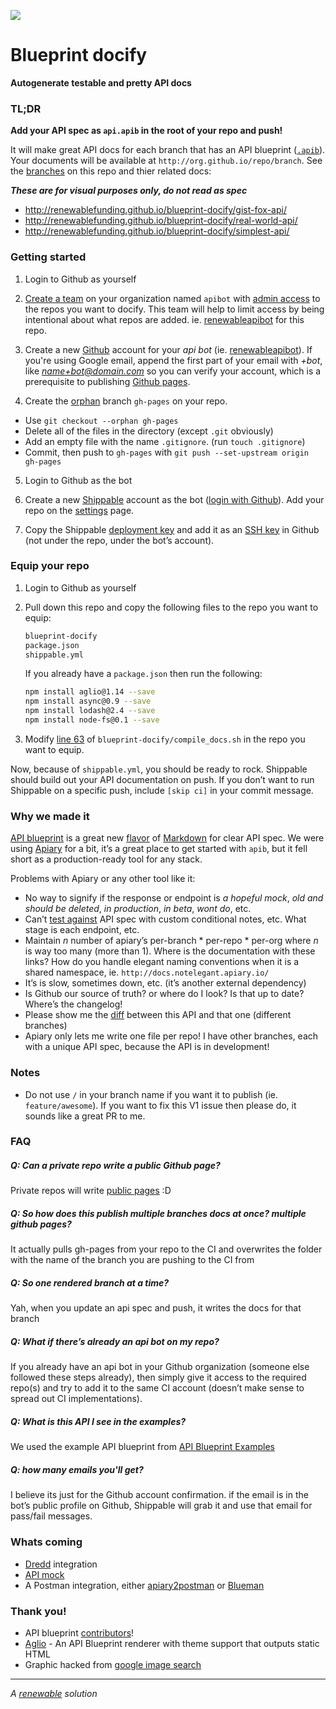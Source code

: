 
![](http://cl.ly/WYzj/Blueprint-Concept2%20copy.jpg)


# Blueprint docify

**Autogenerate testable and pretty API docs**


### TL;DR

**Add your API spec as `api.apib` in the root of your repo and push!**

It will make great API docs for each branch that has an API blueprint ([`.apib`](http://apiblueprint.org/)). Your documents will be available at `http://org.github.io/repo/branch`. See the [branches](https://github.com/renewablefunding/blueprint-docify/branches) on this repo and thier related docs:

***These are for visual purposes only, do not read as spec***

- http://renewablefunding.github.io/blueprint-docify/gist-fox-api/
- http://renewablefunding.github.io/blueprint-docify/real-world-api/
- http://renewablefunding.github.io/blueprint-docify/simplest-api/


### Getting started

1. Login to Github as yourself

2. [Create a team](https://github.com/orgs/your-org/new-team) on your organization named `apibot` with [admin access](http://cl.ly/WTMu) to the repos you want to docify. This team will help to limit access by being intentional about what repos are added. ie. [renewableapibot](https://github.com/renewableapibot) for this repo.

3. Create a new [Github](https://github.com/) account for your *api bot* (ie. [renewableapibot](https://github.com/renewableapibot)). If you're using Google email, append the first part of your email with *+bot*, like *name+bot@domain.com* so you can verify your account, which is a prerequisite to publishing [Github pages](https://pages.github.com/).

4. Create the [orphan](http://stackoverflow.com/a/4288660) branch `gh-pages` on your repo.
  - Use `git checkout --orphan gh-pages`
  - Delete all of the files in the directory (except `.git` obviously)
  - Add an empty file with the name `.gitignore`. (run `touch .gitignore`)
  - Commit, then push to `gh-pages` with `git push --set-upstream origin gh-pages`

5. Login to Github as the bot

6. Create a new [Shippable](https://www.shippable.com/) account as the bot ([login with Github](http://cl.ly/WTQH)). Add your repo on the [settings](https://www.shippable.com/settings) page.

7. Copy the Shippable [deployment key](https://www.shippable.com/settings/keys) and add it as an [SSH key](https://github.com/settings/ssh) in Github (not under the repo, under the bot’s account).


### Equip your repo

1. Login to Github as yourself

2. Pull down this repo and copy the following files to the repo you want to equip:

    ```bash
    blueprint-docify
    package.json
    shippable.yml
    ```

    If you already have a `package.json` then run the following:

    ```bash
    npm install aglio@1.14 --save
    npm install async@0.9 --save
    npm install lodash@2.4 --save
    npm install node-fs@0.1 --save
    ```

3. Modify [line 63](https://github.com/renewablefunding/blueprint-docify/blob/master/blueprint-docify/compile_docs.sh#L63) of `blueprint-docify/compile_docs.sh` in the repo you want to equip.

Now, because of `shippable.yml`, you should be ready to rock. Shippable should build out your API documentation on push. If you don’t want to run Shippable on a specific push, include `[skip ci]` in your commit message.


### Why we made it

[API blueprint](http://apiblueprint.org/) is a great new [flavor](http://daringfireball.net/projects/markdown/) of [Markdown](http://daringfireball.net/projects/markdown/) for clear API spec. We were using [Apiary](http://apiary.io/) for a bit, it’s a great place to get started with `apib`, but it fell short as a production-ready tool for any stack.

Problems with Apiary or any other tool like it:

- No way to signify if the response or endpoint is *a hopeful mock*, *old and should be deleted*, *in production*, *in beta*, *wont do*, etc.
- Can’t [test against](https://github.com/apiaryio/dredd) API spec with custom conditional notes, etc. What stage is each endpoint, etc.
- Maintain *n* number of apiary’s per-branch * per-repo * per-org where *n* is way too many (more than 1). Where is the documentation with these links? How do you handle elegant naming conventions when it is a shared namespace, ie. `http://docs.notelegant.apiary.io/`
- It’s is slow, sometimes down, etc. (it’s another external dependency)
- Is Github our source of truth? or where do I look? Is that up to date? Where’s the changelog!
- Please show me the [diff](https://github.com/renewablefunding/blueprint-docify/compare/2109e40f1cfc0a50ca87cdc08389f7ef93cb5037...6dfb5bea8f74ed0e76a069264662c530c6bf0ff6) between this API and that one (different branches)
- Apiary only lets me write one file per repo! I have other branches, each with a unique API spec, because the API is in development!


### Notes

- Do not use `/` in your branch name if you want it to publish (ie. `feature/awesome`). If you want to fix this V1 issue then please do, it sounds like a great PR to me.


### FAQ

##### Q: Can a private repo write a public Github page?
Private repos will write [public pages](http://stackoverflow.com/questions/10748082/private-pages-for-a-private-github-repo) :D

##### Q: So how does this publish multiple branches docs at once? multiple github pages?
It actually pulls gh-pages from your repo to the CI and overwrites the folder with the name of the branch you are pushing to the CI from

##### Q: So one rendered branch at a time?
Yah, when you update an api spec and push, it writes the docs for that branch

##### Q: What if there’s already an api bot on my repo?
If you already have an api bot in your Github organization (someone else followed these steps already), then simply give it access to the required repo(s) and try to add it to the same CI account (doesn’t make sense to spread out CI implementations).

##### Q: What is this API I see in the examples?
We used the example API blueprint from [API Blueprint Examples](https://github.com/apiaryio/api-blueprint/tree/master/examples)

##### Q: how many emails you'll get?
I believe its just for the Github account confirmation. if the email is in the bot’s public profile on Github, Shippable will grab it and use that email for pass/fail messages.


### Whats coming

- [Dredd](https://github.com/apiaryio/dredd) integration
- [API mock](https://github.com/localmed/api-mock)
- A Postman integration, either [apiary2postman](https://github.com/thecopy/apiary2postman) or [Blueman](https://github.com/pixelfusion/blueman)


### Thank you!

- API blueprint [contributors](https://github.com/apiaryio/api-blueprint/graphs/contributors)!
- [Aglio](https://github.com/danielgtaylor/aglio) - An API Blueprint renderer with theme support that outputs static HTML
- Graphic hacked from [google image search](https://www.google.com/search?q=blueprint&espv=2&source=lnms&tbm=isch&sa=X&ei=v2PAU5PjG6PiiwLM4oD4DQ&ved=0CAYQ_AUoAQ&biw=1360&bih=1084#facrc=_&imgdii=_&imgrc=XwAScrKiGeTnNM%253A%3BzagLXKX-nWP_aM%3Bhttp%253A%252F%252Fsparknodemedia.com%252Fwp-content%252Fuploads%252F2012%252F07%252FBlueprint-Concept2.jpg%3Bhttp%253A%252F%252Fsparknodemedia.com%252Fportfolio%252Fsummer-spectacular-2012-blueprint%252F%3B1200%3B776)

<hr>

*A [renewable](https://renewfund.com) solution*
